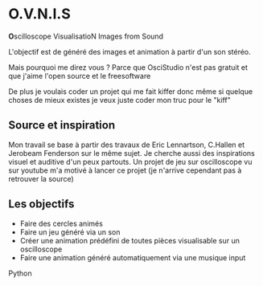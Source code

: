 # O.V.N.I.S

<strong>O</strong>scilloscope VisualisatioN Images from Sound

L'objectif est de généré des images et animation à partir d'un son stéréo. 

Mais pourquoi me direz vous ? Parce que OsciStudio n'est pas gratuit et que j'aime l'open source et le freesoftware

De plus je voulais coder un projet qui me fait kiffer donc même si quelque choses de mieux existes je veux juste coder mon truc pour le "kiff"

## Source et inspiration
Mon travail se base à partir des travaux de Eric Lennartson, C.Hallen et Jerobeam Fenderson sur le même sujet.
Je cherche aussi des inspirations visuel et auditive d'un peux partouts. Un projet de jeu sur oscilloscope vu sur youtube m'a motivé à lancer ce projet
(je n'arrive cependant pas à retrouver la source)

## Les objectifs
- Faire des cercles animés
- Faire un jeu généré via un son
- Créer une animation prédéfini de toutes pièces visualisable sur un oscilloscope
- Faire une animation généré automatiquement via une musique input

Python


